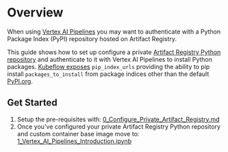 # Overview

When using [Vertex AI Pipelines](https://cloud.google.com/vertex-ai/docs/pipelines/introduction) you may want to authenticate with a Python Package Index (PyPI) repository hosted on Artifact Registry.

This guide shows how to set up configure a private [Artifact Registry Python repository](https://cloud.google.com/artifact-registry/docs/python/store-python) and authenticate to it with Vertex AI Pipelines to install Python packages. [Kubeflow exposes](https://www.kubeflow.org/docs/components/pipelines/user-guides/components/lightweight-python-components/#pip_index_urls) `pip_index_urls` providing the ability to pip install `packages_to_install` from package indices other than the default [PyPI.org](PyPI.org). 

## Get Started
1. Setup the pre-requisites with: [0_Configure_Private_Artifact_Registry.md](0_Configure_Private_Artifact_Registry.md)
2. Once you've configured your private Artifact Registry Python repository and custom container base image move to: [1_Vertex_AI_Pipelines_Introduction.ipynb](1_Vertex_AI_Pipelines_Introduction.ipynb)
